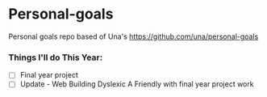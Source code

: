 # Personal-goals
Personal goals repo based of Una's https://github.com/una/personal-goals

### Things I'll do This Year:

- [ ] Final year project
- [ ] Update - Web Building Dyslexic A Friendly with final year project work
